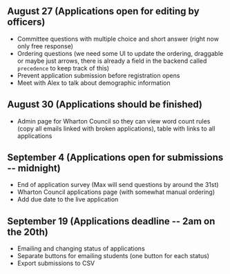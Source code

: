 ## August 27 (Applications open for editing by officers)

- Committee questions with multiple choice and short answer (right now only free response)
- Ordering questions (we need some UI to update the ordering, draggable or maybe just arrows, there is already a field in the backend called `precedence` to keep track of this)
- Prevent application submission before registration opens
- Meet with Alex to talk about demographic information

## August 30 (Applications should be finished)

- Admin page for Wharton Council so they can view word count rules (copy all emails linked with broken applications), table with links to all applications

## September 4 (Applications open for submissions -- midnight)

- End of application survey (Max will send questions by around the 31st)
- Wharton Council applications page (with somewhat manual ordering)
- Add due date to the live application

## September 19 (Applications deadline -- 2am on the 20th)

- Emailing and changing status of applications 
- Separate buttons for emailing students (one button for each status)
- Export submissions to CSV
